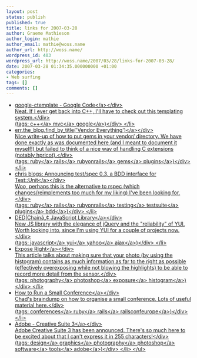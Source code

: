 ```yaml
---
layout: post
status: publish
published: true
title: links for 2007-03-28
author: Graeme Mathieson
author_login: mathie
author_email: mathie@woss.name
author_url: http://woss.name/
wordpress_id: 403
wordpress_url: http://woss.name/2007/03/28/links-for-2007-03-28/
date: 2007-03-28 01:34:35.000000000 +01:00
categories:
- Web surfing
tags: []
comments: []
---
```

<ul class="delicious">
	<li>
		<div class="delicious-link"><a href="http:&#47;&#47;code.google.com&#47;p&#47;google-ctemplate&#47;">google-ctemplate - Google Code<&#47;a><&#47;div>
		<div class="delicious-extended">Neat.  If I ever get back into C++, I'll have to check out this templating system.<&#47;div>
		<div class="delicious-tags">(tags: <a href="http:&#47;&#47;del.icio.us&#47;mathie&#47;c++">c++<&#47;a> <a href="http:&#47;&#47;del.icio.us&#47;mathie&#47;mvc">mvc<&#47;a> <a href="http:&#47;&#47;del.icio.us&#47;mathie&#47;google">google<&#47;a>)<&#47;div>
	<&#47;li>
	<li>
		<div class="delicious-link"><a href="http:&#47;&#47;errtheblog.com&#47;post&#47;2120">err.the_blog.find_by_title('Vendor Everything')<&#47;a><&#47;div>
		<div class="delicious-extended">Nice write-up of how to put gems in your vendor&#47; directory.  We have done exactly as was documented here (and I meant to document it myself!) but failed to think of a nice way of handling C extensions (notably hpricot).<&#47;div>
		<div class="delicious-tags">(tags: <a href="http:&#47;&#47;del.icio.us&#47;mathie&#47;ruby">ruby<&#47;a> <a href="http:&#47;&#47;del.icio.us&#47;mathie&#47;rails">rails<&#47;a> <a href="http:&#47;&#47;del.icio.us&#47;mathie&#47;rubyonrails">rubyonrails<&#47;a> <a href="http:&#47;&#47;del.icio.us&#47;mathie&#47;gems">gems<&#47;a> <a href="http:&#47;&#47;del.icio.us&#47;mathie&#47;plugins">plugins<&#47;a>)<&#47;div>
	<&#47;li>
	<li>
		<div class="delicious-link"><a href="http:&#47;&#47;chneukirchen.org&#47;blog&#47;archive&#47;2007&#47;01&#47;announcing-test-spec-0-3-a-bdd-interface-for-test-unit.html">chris blogs: Announcing test&#47;spec 0.3, a BDD interface for Test::Unit<&#47;a><&#47;div>
		<div class="delicious-extended">Woo, perhaps this is the alternative to rspec (which changes&#47;reimplements too much for my liking) I've been looking for.<&#47;div>
		<div class="delicious-tags">(tags: <a href="http:&#47;&#47;del.icio.us&#47;mathie&#47;ruby">ruby<&#47;a> <a href="http:&#47;&#47;del.icio.us&#47;mathie&#47;rails">rails<&#47;a> <a href="http:&#47;&#47;del.icio.us&#47;mathie&#47;rubyonrails">rubyonrails<&#47;a> <a href="http:&#47;&#47;del.icio.us&#47;mathie&#47;testing">testing<&#47;a> <a href="http:&#47;&#47;del.icio.us&#47;mathie&#47;testsuite">testsuite<&#47;a> <a href="http:&#47;&#47;del.icio.us&#47;mathie&#47;plugins">plugins<&#47;a> <a href="http:&#47;&#47;del.icio.us&#47;mathie&#47;bdd">bdd<&#47;a>)<&#47;div>
	<&#47;li>
	<li>
		<div class="delicious-link"><a href="http:&#47;&#47;dedchain.dustindiaz.com&#47;">DED|Chain&acirc;&bdquo;&cent; JavaScript Library<&#47;a><&#47;div>
		<div class="delicious-extended">New JS library with the elegance of jQuery and the "reliability" of YUI.  Worth looking into, since I'm using YUI for a couple of projects now.<&#47;div>
		<div class="delicious-tags">(tags: <a href="http:&#47;&#47;del.icio.us&#47;mathie&#47;javascript">javascript<&#47;a> <a href="http:&#47;&#47;del.icio.us&#47;mathie&#47;yui">yui<&#47;a> <a href="http:&#47;&#47;del.icio.us&#47;mathie&#47;yahoo">yahoo<&#47;a> <a href="http:&#47;&#47;del.icio.us&#47;mathie&#47;ajax">ajax<&#47;a>)<&#47;div>
	<&#47;li>
	<li>
		<div class="delicious-link"><a href="http:&#47;&#47;www.luminous-landscape.com&#47;tutorials&#47;expose-right.shtml">Expose Right<&#47;a><&#47;div>
		<div class="delicious-extended">This article talks about making sure that your photo (by using the histogram) contains as much information as far to the right as possible (effectively overexposing while not blowing the highlights) to be able to record more detail from the sensor.<&#47;div>
		<div class="delicious-tags">(tags: <a href="http:&#47;&#47;del.icio.us&#47;mathie&#47;photography">photography<&#47;a> <a href="http:&#47;&#47;del.icio.us&#47;mathie&#47;photoshop">photoshop<&#47;a> <a href="http:&#47;&#47;del.icio.us&#47;mathie&#47;exposure">exposure<&#47;a> <a href="http:&#47;&#47;del.icio.us&#47;mathie&#47;histogram">histogram<&#47;a>)<&#47;div>
	<&#47;li>
	<li>
		<div class="delicious-link"><a href="http:&#47;&#47;www.chadfowler.com&#47;2007&#47;3&#47;26&#47;how-to-run-a-small-conference">How to Run a Small Conference<&#47;a><&#47;div>
		<div class="delicious-extended">Chad's braindump on how to organise a small conference.  Lots of useful material here.<&#47;div>
		<div class="delicious-tags">(tags: <a href="http:&#47;&#47;del.icio.us&#47;mathie&#47;conferences">conferences<&#47;a> <a href="http:&#47;&#47;del.icio.us&#47;mathie&#47;ruby">ruby<&#47;a> <a href="http:&#47;&#47;del.icio.us&#47;mathie&#47;rails">rails<&#47;a> <a href="http:&#47;&#47;del.icio.us&#47;mathie&#47;railsconfeurope">railsconfeurope<&#47;a>)<&#47;div>
	<&#47;li>
	<li>
		<div class="delicious-link"><a href="http:&#47;&#47;www.adobe.com&#47;products&#47;creativesuite&#47;">Adobe - Creative Suite 3<&#47;a><&#47;div>
		<div class="delicious-extended">Adobe Creative Suite 3 has been announced.  There's so much here to be excited about that I can't express it in 255 characters!<&#47;div>
		<div class="delicious-tags">(tags: <a href="http:&#47;&#47;del.icio.us&#47;mathie&#47;design">design<&#47;a> <a href="http:&#47;&#47;del.icio.us&#47;mathie&#47;graphics">graphics<&#47;a> <a href="http:&#47;&#47;del.icio.us&#47;mathie&#47;photography">photography<&#47;a> <a href="http:&#47;&#47;del.icio.us&#47;mathie&#47;photoshop">photoshop<&#47;a> <a href="http:&#47;&#47;del.icio.us&#47;mathie&#47;software">software<&#47;a> <a href="http:&#47;&#47;del.icio.us&#47;mathie&#47;tools">tools<&#47;a> <a href="http:&#47;&#47;del.icio.us&#47;mathie&#47;adobe">adobe<&#47;a>)<&#47;div>
	<&#47;li>
<&#47;ul>
